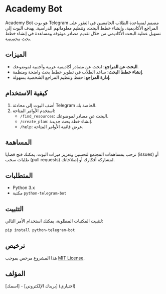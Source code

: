 # Academy Bot

Academy Bot هو بوت Telegram مصمم لمساعدة الطلاب الجامعيين في العثور على المراجع الأكاديمية، وإنشاء خطط البحث، وتنظيم معلوماتهم الدراسية. يهدف البوت إلى تسهيل عملية البحث الأكاديمي من خلال تقديم مصادر موثوقة ومساعدة في إنشاء خطط بحث مخصصة.

## الميزات
- **البحث عن المراجع**: ابحث عن مصادر أكاديمية عربية وأجنبية لموضوعك.
- **إنشاء خطط البحث**: ساعد الطلاب في تطوير خطط بحث واضحة ومنظمة.
- **إدارة المراجع**: حفظ وتنظيم المراجع الشخصية بسهولة.

## كيفية الاستخدام
1. أضف البوت إلى محادثة Telegram الخاصة بك.
2. استخدم الأوامر المتاحة:
   - `/find_resources`: البحث عن مصادر لموضوعك.
   - `/create_plan`: إنشاء خطة بحث جديدة.
   - `/help`: عرض قائمة الأوامر المتاحة.

## المساهمة
نرحب بمساهمات المجتمع لتحسين وتعزيز ميزات البوت. يمكنك فتح قضايا (issues) أو طلبات سحب (pull requests) لمشاركة أفكارك أو إصلاحاتك.

## المتطلبات
- Python 3.x
- مكتبة `python-telegram-bot`

## التثبيت
لتثبيت المكتبات المطلوبة، يمكنك استخدام الأمر التالي:
```bash
pip install python-telegram-bot
```

## ترخيص
هذا المشروع مرخص بموجب [MIT License](LICENSE).

## المؤلف
[اسمك] - [بريدك الإلكتروني] (اختياري)
